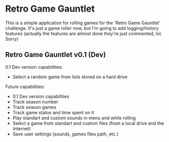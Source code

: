 # Retro Game Gauntlet
This is a simple application for rolling games for the 'Retro Game Gauntlet' challenge. 
It's just a game roller now, but I'm going to add logging/history features (actually the features are almost done they're just commented, lol. Sorry)

## Retro Game Gauntlet v0.1 (Dev)

0.1 Dev version capabilities:
* Select a random game from lists stored on a hard drive

Future capabilities:
* 0.1 Dev version capabilities
* Track season number 
* Track season games
* Track game status and time spent on it
* Play standart and custom sounds in menu and while rolling
* Select a game from standart and custom files (from a local drive and the Internet)
* Save user settings (sounds, games files path, etc.)
